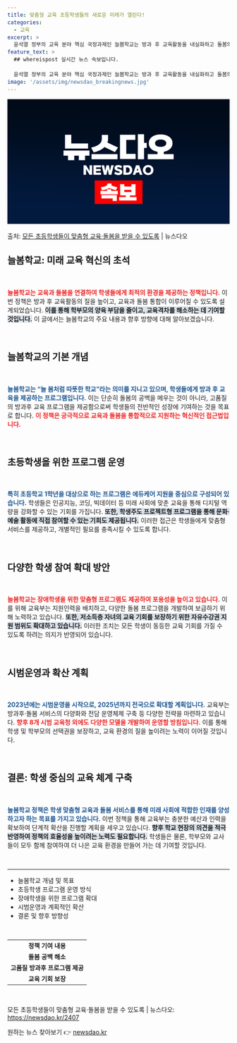 ```yaml
---
title: 맞춤형 교육 초등학생들의 새로운 미래가 열린다!
categories:
  - 교육
excerpt: >
  윤석열 정부의 교육 분야 핵심 국정과제인 늘봄학교는 방과 후 교육활동을 내실화하고 돌봄의 질을 제고해 교육과…
feature_text: >
  ## whereispost 실시간 뉴스 속보입니다.

  윤석열 정부의 교육 분야 핵심 국정과제인 늘봄학교는 방과 후 교육활동을 내실화하고 돌봄의 질을 제고해 교육과…
image: '/assets/img/newsdao_breakingnews.jpg'
---
```


![뉴스다오 속보](/assets/img/newsdao_breakingnews.jpg)

<p>출처: <a href="https://newsdao.kr/2407" rel="dofollow">모든 초등학생들이 맞춤형 교육·돌봄을 받을 수 있도록</a> | 뉴스다오</p>

<h2 data-ke-size="size26">늘봄학교: 미래 교육 혁신의 초석</h2>

<p data-ke-size="size16">&nbsp;</p>

<b><span style="color: #ee2323;">늘봄학교는 교육과 돌봄을 연결하여 학생들에게 최적의 환경을 제공하는 정책입니다.</span></b> 이번 정책은 방과 후 교육활동의 질을 높이고, 교육과 돌봄 통합이 이루어질 수 있도록 설계되었습니다. <b><span style="background-color: #21538527;">이를 통해 학부모의 양육 부담을 줄이고, 교육격차를 해소하는 데 기여할 것입니다.</span></b> 이 글에서는 늘봄학교의 주요 내용과 향후 방향에 대해 알아보겠습니다.

<p data-ke-size="size16">&nbsp;</p>

<h2 data-ke-size="size26">늘봄학교의 기본 개념</h2>

<p data-ke-size="size16">&nbsp;</p>

<b><span style="color: #1a5490;">늘봄학교는 “늘 봄처럼 따뜻한 학교”라는 의미를 지니고 있으며, 학생들에게 방과 후 교육을 제공하는 프로그램입니다.</span></b> 이는 단순히 돌봄의 공백을 메우는 것이 아니라, 고품질의 방과후 교육 프로그램을 제공함으로써 학생들의 전반적인 성장에 기여하는 것을 목표로 합니다. <b><span style="color: #ee2323;">이 정책은 궁극적으로 교육과 돌봄을 통합적으로 지원하는 혁신적인 접근법입니다.</span></b> 

<p data-ke-size="size16">&nbsp;</p>

<h2 data-ke-size="size26">초등학생을 위한 프로그램 운영</h2>

<p data-ke-size="size16">&nbsp;</p>

<b><span style="color: #1a5490;">특히 초등학교 1학년을 대상으로 하는 프로그램은 에듀케어 지원을 중심으로 구성되어 있습니다.</span></b> 학생들은 인공지능, 코딩, 빅데이터 등 미래 사회에 맞춘 교육을 통해 디지털 역량을 강화할 수 있는 기회를 가집니다. <b><span style="background-color: #21538527;">또한, 학생주도 프로젝트형 프로그램을 통해 문화·예술 활동에 직접 참여할 수 있는 기회도 제공됩니다.</span></b> 이러한 접근은 학생들에게 맞춤형 서비스를 제공하고, 개별적인 필요를 충족시킬 수 있도록 합니다.

<p data-ke-size="size16">&nbsp;</p>

<h2 data-ke-size="size26">다양한 학생 참여 확대 방안</h2>

<p data-ke-size="size16">&nbsp;</p>

<b><span style="color: #ee2323;">늘봄학교는 장애학생을 위한 맞춤형 프로그램도 제공하여 포용성을 높이고 있습니다.</span></b> 이를 위해 교육부는 지원인력을 배치하고, 다양한 돌봄 프로그램을 개발하여 보급하기 위해 노력하고 있습니다. <b><span style="background-color: #21538527;">또한, 저소득층 자녀의 교육 기회를 보장하기 위한 자유수강권 지원 범위도 확대하고 있습니다.</span></b> 이러한 조치는 모든 학생이 동등한 교육 기회를 가질 수 있도록 하려는 의지가 반영되어 있습니다.

<p data-ke-size="size16">&nbsp;</p>

<h2 data-ke-size="size26">시범운영과 확산 계획</h2>

<p data-ke-size="size16">&nbsp;</p>

<b><span style="color: #1a5490;">2023년에는 시범운영을 시작으로, 2025년까지 전국으로 확대할 계획입니다.</span></b> 교육부는 방과후·돌봄 서비스의 다양화와 전담 운영체제 구축 등 다양한 전략을 마련하고 있습니다. <b><span style="color: #ee2323;">향후 8개 시범 교육청 외에도 다양한 모델을 개발하여 운영할 방침입니다.</span></b> 이를 통해 학생 및 학부모의 선택권을 보장하고, 교육 환경의 질을 높이려는 노력이 이어질 것입니다.

<p data-ke-size="size16">&nbsp;</p>

<h2 data-ke-size="size26">결론: 학생 중심의 교육 체계 구축</h2>

<p data-ke-size="size16">&nbsp;</p>

<b><span style="color: #1a5490;">늘봄학교 정책은 학생 맞춤형 교육과 돌봄 서비스를 통해 미래 사회에 적합한 인재를 양성하고자 하는 목표를 가지고 있습니다.</span></b> 이번 정책을 통해 교육부는 충분한 예산과 인력을 확보하여 단계적 확산을 진행할 계획을 세우고 있습니다. <b><span style="background-color: #21538527;">향후 학교 현장의 의견을 적극 반영하여 정책의 효율성을 높이려는 노력도 필요합니다.</span></b> 학생들은 물론, 학부모와 교사들이 모두 함께 참여하여 더 나은 교육 환경을 만들어 가는 데 기여할 것입니다.

<p data-ke-size="size16">&nbsp;</p>

<hr/>

<ul>
    <li>늘봄학교 개념 및 목표</li>
    <li>초등학생 프로그램 운영 방식</li>
    <li>장애학생을 위한 프로그램 확대</li>
    <li>시범운영과 계획적인 확산</li>
    <li>결론 및 향후 방향성</li>
</ul>

<p data-ke-size="size16">&nbsp;</p>

<table>
    <tr>
        <td style="text-align: center; height: 17px;"><b>정책 기여 내용</b></td>
    </tr>
    <tr>
        <td style="text-align: center; height: 17px;"><b>돌봄 공백 해소</b></td>
    </tr>
    <tr>
        <td style="text-align: center; height: 17px;"><b>고품질 방과후 프로그램 제공</b></td>
    </tr>
    <tr>
        <td style="text-align: center; height: 17px;"><b>교육 기회 보장</b></td>
    </tr>
</table>

<p data-ke-size="size16">&nbsp;</p>

모든 초등학생들이 맞춤형 교육·돌봄을 받을 수 있도록 | 뉴스다오: <a href="https://newsdao.kr/2407">https://newsdao.kr/2407</a> 

원하는 뉴스 찾아보기 👉 <a href="https://newsdao.kr" rel="dofollow">newsdao.kr</a>


